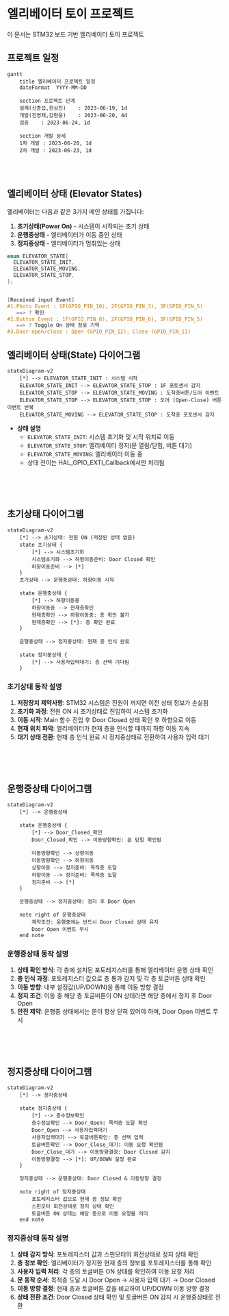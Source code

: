 # 엘리베이터 토이 프로젝트

이 문서는 STM32 보드 기반 엘리베이터 토이 프로젝트



## 프로젝트 일정

```mermaid
gantt
    title 엘리베이터 프로젝트 일정
    dateFormat  YYYY-MM-DD
    
    section 프로젝트 단계
    설계(신종섭,한상진)    : 2023-06-19, 1d
    개발(진영제,강현웅)    : 2023-06-20, 4d
    검증    : 2023-06-24, 1d
    
    section 개발 상세
    1차 개발 : 2023-06-20, 1d
    2차 개발 : 2023-06-23, 1d
```


<br>
<br>



## 엘리베이터 상태 (Elevator States)

엘리베이터는 다음과 같은 3가지 메인 상태를 가집니다:

1. **초기상태(Power On)** - 시스템이 시작되는 초기 상태
2. **운행중상태** - 엘리베이터가 이동 중인 상태
3. **정지중상태** - 엘리베이터가 멈춰있는 상태

``` C
enum ELEVATOR_STATE{
  ELEVATOR_STATE_INIT,
  ELEVATOR_STATE_MOVING,
  ELEVATOR_STATE_STOP,
};


[Received input Event]
#1.Photo Event : 1F(GPIO_PIN_10), 2F(GPIO_PIN_3), 3F(GPIO_PIN_5)
   ==> ? 확인
#2.Button Event : 1F(GPIO_PIN_8), 2F(GPIO_PIN_6), 3F(GPIO_PIN_5)
   ==> ? Toggle On 상태 정보 기억
#3.Door open/close : Open (GPIO_PIN_12), Close (GPIO_PIN_11)

```


## 엘리베이터 상태(State) 다이어그램

```mermaid
stateDiagram-v2
    [*] --> ELEVATOR_STATE_INIT : 시스템 시작
    ELEVATOR_STATE_INIT --> ELEVATOR_STATE_STOP : 1F 포토센서 감지
    ELEVATOR_STATE_STOP --> ELEVATOR_STATE_MOVING : 도착층버튼/도어 이벤트
    ELEVATOR_STATE_STOP --> ELEVATOR_STATE_STOP : 도어 (Open-Close) 버튼 이벤트 반복
    ELEVATOR_STATE_MOVING --> ELEVATOR_STATE_STOP : 도착층 포토센서 감지
```

- **상태 설명**
    - `ELEVATOR_STATE_INIT`: 시스템 초기화 및 시작 위치로 이동
    - `ELEVATOR_STATE_STOP`: 엘리베이터 정지(문 열림/닫힘, 버튼 대기)
    - `ELEVATOR_STATE_MOVING`: 엘리베이터 이동 중
    - 상태 전이는 HAL_GPIO_EXTI_Callback에서만 처리됨


<br>
<br>
<br>

## 초기상태 다이어그램

```mermaid
stateDiagram-v2
    [*] --> 초기상태: 전원 ON (저장된 상태 없음)
    state 초기상태 {
        [*] --> 시스템초기화
        시스템초기화 --> 하향이동준비: Door Closed 확인
        하향이동준비 --> [*]
    }
    초기상태 --> 운행중상태: 하향이동 시작
    
    state 운행중상태 {
        [*] --> 하향이동중
        하향이동중 --> 현재층확인
        현재층확인 --> 하향이동중: 층 확인 불가
        현재층확인 --> [*]: 층 확인 완료
    }
    
    운행중상태 --> 정지중상태: 현재 층 인식 완료
    
    state 정지중상태 {
        [*] --> 사용자입력대기: 층 선택 기다림
    }
```

### 초기상태 동작 설명

1. **저장장치 제약사항**: STM32 시스템은 전원이 꺼지면 이전 상태 정보가 손실됨
2. **초기화 과정**: 전원 ON 시 초기상태로 진입하여 시스템 초기화
3. **이동 시작**: Main 함수 진입 후 Door Closed 상태 확인 후 하향으로 이동
4. **현재 위치 파악**: 엘리베이터가 현재 층을 인식할 때까지 하향 이동 지속
5. **대기 상태 전환**: 현재 층 인식 완료 시 정지중상태로 전환하여 사용자 입력 대기


<br>
<br>
<br>


## 운행중상태 다이어그램

```mermaid
stateDiagram-v2
    [*] --> 운행중상태
    
    state 운행중상태 {
        [*] --> Door_Closed_확인
        Door_Closed_확인 --> 이동방향확인: 문 닫힘 확인됨
                
        이동방향확인 --> 상향이동
        이동방향확인 --> 하향이동
        상향이동 --> 정지준비: 목적층 도달
        하향이동 --> 정지준비: 목적층 도달
        정지준비 --> [*]
    }
    
    운행중상태 --> 정지중상태: 정지 후 Door Open
    
    note right of 운행중상태
        제약조건: 운행중에는 반드시 Door Closed 상태 유지
        Door Open 이벤트 무시
    end note
```

### 운행중상태 동작 설명

1. **상태 확인 방식**: 각 층에 설치된 포토레지스터를 통해 엘리베이터 운행 상태 확인
2. **층 인식 과정**: 포토레지스터 값으로 층 통과 감지 및 각 층 토글버튼 상태 확인
3. **이동 방향**: 내부 설정값(UP/DOWN)을 통해 이동 방향 결정
4. **정지 조건**: 이동 중 해당 층 토글버튼이 ON 상태라면 해당 층에서 정지 후 Door Open
5. **안전 제약**: 운행중 상태에서는 문이 항상 닫혀 있어야 하며, Door Open 이벤트 무시

<br>
<br>
<br>



## 정지중상태 다이어그램

```mermaid
stateDiagram-v2
    [*] --> 정지중상태
    
    state 정지중상태 {
        [*] --> 층수정보확인
        층수정보확인 --> Door_Open: 목적층 도달 확인
        Door_Open --> 사용자입력대기
        사용자입력대기 --> 토글버튼확인: 층 선택 입력
        토글버튼확인 --> Door_Close_대기: 이동 요청 확인됨
        Door_Close_대기 --> 이동방향결정: Door Closed 감지
        이동방향결정 --> [*]: UP/DOWN 설정 완료
    }
    
    정지중상태 --> 운행중상태: Door Closed & 이동방향 결정
    
    note right of 정지중상태
        포토레지스터 값으로 현재 층 정보 확인
        스핀모터 회전상태로 정지 상태 확인
        토글버튼 ON 상태는 해당 층으로 이동 요청을 의미
    end note
```

### 정지중상태 동작 설명

1. **상태 감지 방식**: 포토레지스터 값과 스핀모터의 회전상태로 정지 상태 확인
2. **층 정보 확인**: 엘리베이터가 정지한 현재 층의 정보를 포토레지스터를 통해 확인
3. **사용자 입력 처리**: 각 층의 토글버튼 ON 상태를 확인하여 이동 요청 처리
4. **문 동작 순서**: 목적층 도달 시 Door Open → 사용자 입력 대기 → Door Closed
5. **이동 방향 결정**: 현재 층과 토글버튼 값을 비교하여 UP/DOWN 이동 방향 결정
6. **상태 전환 조건**: Door Closed 상태 확인 및 토글버튼 ON 감지 시 운행중상태로 전환


<br>
<br>
<br>
